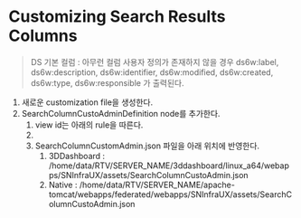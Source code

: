 # Customizing Search Results Columns
> DS 기본 컬럼 : 아무런 컬럼 사용자 정의가 존재하지 않을 경우 ds6w:label, ds6w:description, ds6w:identifier, ds6w:modified, ds6w:created, ds6w:type, ds6w:responsible 가 출력된다.
1. 새로운 customization file을 생성한다.
2. SearchColumnCustoAdminDefinition node를 추가한다.
    1. view id는 아래의 rule을 따른다.
    2. 
    3. SearchColumnCustomAdmin.json 파일을 아래 위치에 반영한다.
        1. 3DDashboard : /home/data/RTV/SERVER_NAME/3ddashboard/linux_a64/webapps/SNInfraUX/assets/SearchColumnCustoAdmin.json
        2. Native : /home/data/RTV/SERVER_NAME/apache-tomcat/webapps/federated/webapps/SNInfraUX/assets/SearchColumnCustoAdmin.json